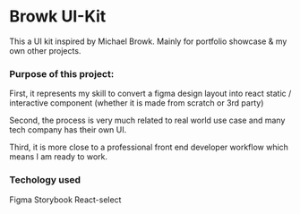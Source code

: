 # Browk UI-Kit
This a UI kit inspired by Michael Browk.
Mainly for portfolio showcase & my own other projects.

### Purpose of this project:

First, it represents my skill to convert a figma design layout into react static / interactive component (whether it is made from scratch or 3rd party)

Second, the process is very much related to real world use case and many tech company has their own UI.

Third, it is more close to a professional front end developer workflow which means I am ready to work.

### Techology used

Figma
Storybook
React-select
